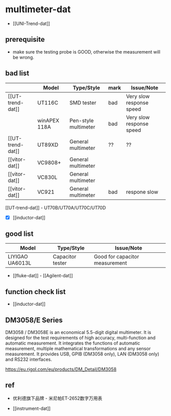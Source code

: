 
# multimeter-dat


- [[UNI-Trend-dat]]


## prerequisite

- make sure the testing probe is GOOD, otherwise the measurement will be wrong.


## bad list 

|                  | Model        | Type/Style           | mark | Issue/Note                     |
| ---------------- | ------------ | -------------------- | ---- | ------------------------------ |
| [[UT-trend-dat]] | UT116C       | SMD tester           | bad  | Very slow response speed       |
|                  | winAPEX 118A | Pen-style multimeter | bad  | Very slow response speed       |
| [[UT-trend-dat]] | UT89XD       | General multimeter   | ??  | ?? |
| [[vitor-dat]]    | VC9808+      | General multimeter   |
| [[vitor-dat]]    | VC830L       | General multimeter   |
| [[vitor-dat]]    | VC921        | General multimeter   | bad  | respone slow                   |

[[UT-trend-dat]] - UT70B/UT70A/UT70C/UT70D

- [x] [[inductor-dat]]



## good list 

| Model           | Type/Style       | Issue/Note                     |
| --------------- | ---------------- | ------------------------------ |
| LIYIGAO UA6013L | Capacitor tester | Good for capacitor measurement |


- [[fluke-dat]] - [[Agilent-dat]]


## function check list 

- [[inductor-dat]]




## DM3058/E Series

DM3058 / DM3058E is an economical 5.5-digit digital multimeter. It is designed for the test requirements of high accuracy, multi-function and automatic measurement. It integrates the functions of automatic measurement, multiple mathematical transformations and any sensor measurement. It provides USB, GPIB (DM3058 only), LAN (DM3058 only) and RS232 interfaces.

https://eu.rigol.com/eu/products/DM_Detail/DM3058




## ref 

- 优利德旗下品牌 - 米尼帕ET-2652数字万用表

- [[instrument-dat]]